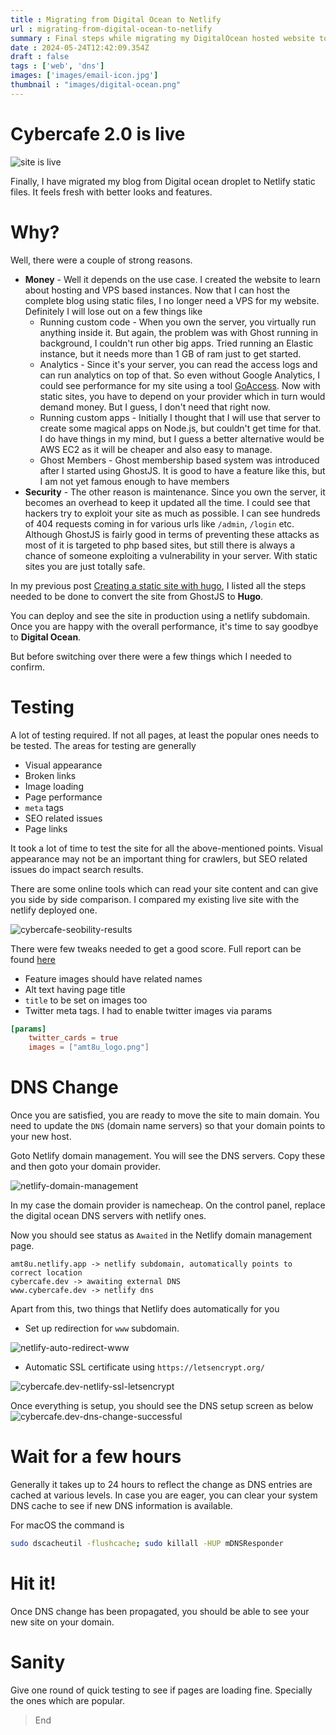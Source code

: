 ```yaml
---
title : Migrating from Digital Ocean to Netlify 
url : migrating-from-digital-ocean-to-netlify
summary : Final steps while migrating my DigitalOcean hosted website to Netlify.
date : 2024-05-24T12:42:09.354Z
draft : false
tags : ['web', 'dns']
images: ['images/email-icon.jpg']
thumbnail : "images/digital-ocean.png"
---
```


# Cybercafe 2.0 is live

![site is live](images/site-is-live.png)

Finally, I have migrated my blog from Digital ocean droplet to Netlify static files. It feels fresh with better looks and features.


# Why?
Well, there were a couple of strong reasons.

* **Money** - Well it depends on the use case. I created the website to learn about hosting and VPS based instances. Now that I can host the complete blog using static files, I no longer need a VPS for my website. Definitely I will lose out on a few things like
  * Running custom code - When you own the server, you virtually run anything inside it. But again, the problem was with Ghost running in background, I couldn't run other big apps. Tried running an Elastic instance, but it needs more than 1 GB of ram just to get started.
  * Analytics - Since it's your server, you can read the access logs and can run analytics on top of that. So even without Google Analytics, I could see performance for my site using a tool [GoAccess](https://cybercafe.dev/setup-simple-analytics-for-ghost-blog-using-goaccess/). Now with static sites, you have to depend on your provider which in turn would demand money. But I guess, I don't need that right now.
  * Running custom apps - Initially I thought that I will use that server to create some magical apps on Node.js, but couldn't get time for that. I do have things in my mind, but I guess a better alternative would be AWS EC2 as it will be cheaper and also easy to manage.
  * Ghost Members - Ghost membership based system was introduced after I started using GhostJS. It is good to have a feature like this, but I am not yet famous enough to have members
* **Security** - The other reason is maintenance. Since you own the server, it becomes an overhead to keep it updated all the time. I could see that hackers try to exploit your site as much as possible. I can see hundreds of 404 requests coming in for various urls like `/admin`, `/login` etc. Although GhostJS is fairly good in terms of preventing these attacks as most of it is targeted to php based sites, but still there is always a chance of someone exploiting a vulnerability in your server. With static sites you are just totally safe.  

In my previous post [Creating a static site with hugo](https://cybercafe-dev.netlify.app/creating-a-static-site-with-hugo/), I listed all the steps needed to be done to convert the site from GhostJS to **Hugo**.

You can deploy and see the site in production using a netlify subdomain. Once you are happy with the overall performance, it's time to say goodbye to **Digital Ocean**. 

But before switching over there were a few things which I needed to confirm.

# Testing
A lot of testing required. If not all pages, at least the popular ones needs to be tested. The areas for testing are generally

* Visual appearance
* Broken links
* Image loading
* Page performance
* `meta` tags 
* SEO related issues
* Page links

It took a lot of time to test the site for all the above-mentioned points. Visual appearance may not be an important thing for crawlers, but SEO related issues do impact search results.

There are some online tools which can read your site content and can give you side by side comparison. I compared my existing live site with the netlify deployed one.

![cybercafe-seobility-results](images/cybercafe.dev-seo-compare.png)

There were few tweaks needed to get a good score. Full report can be found [here](docs/cybercafe.dev-vs-amt8u-hugo-blog.netlify.app.pdf)

* Feature images should have related names
* Alt text having page title 
* `title` to be set on images too
* Twitter meta tags. I had to enable twitter images via params
```toml
[params]
	twitter_cards = true
	images = ["amt8u_logo.png"]
```

# DNS Change
Once you are satisfied, you are ready to move the site to main domain. You need to update the `DNS` (domain name servers) so that your domain points to your new host.

Goto Netlify domain management. You will see the DNS servers. Copy these and then goto your domain provider. 

![netlify-domain-management](images/netlify-domain-management.png)

In my case the domain provider is namecheap. On the control panel, replace the digital ocean DNS servers with netlify ones.

Now you should see status as `Awaited` in the Netlify domain management page.

```
amt8u.netlify.app -> netlify subdomain, automatically points to correct location
cybercafe.dev -> awaiting external DNS
www.cybercafe.dev -> netlify dns
```

Apart from this, two things that Netlify does automatically for you
* Set up redirection for `www` subdomain.

![netlify-auto-redirect-www](images/netlify-auto-redirect-www.png)

* Automatic SSL certificate using `https://letsencrypt.org/`

![cybercafe.dev-netlify-ssl-letsencrypt](images/netlify-ssl-letsencrypt.png)

Once everything is setup, you should see the DNS setup screen as below
![cybercafe.dev-dns-change-successful](images/cybercafe.dev-dns-change-successful.png)

# Wait for a few hours
Generally it takes up to 24 hours to reflect the change as DNS entries are cached at various levels. In case you are eager, you can clear your system DNS cache to see if new DNS information is available.

For macOS the command is

```bash
sudo dscacheutil -flushcache; sudo killall -HUP mDNSResponder
```

# Hit it!
Once DNS change has been propagated, you should be able to see your new site on your domain.

# Sanity
Give one round of quick testing to see if pages are loading fine. Specially the ones which are popular.

> End






